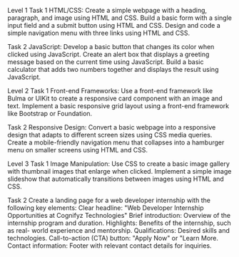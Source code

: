 Level 1
Task 1
HTML/CSS:
Create a simple webpage with a
heading, paragraph, and image using
HTML and CSS.
Build a basic form with a single input
field and a submit button using HTML
and CSS.
Design and code a simple navigation
menu with three links using HTML and
CSS.

Task 2
JavaScript:
Develop a basic button that changes
its color when clicked using
JavaScript.
Create an alert box that displays a
greeting message based on the current
time using JavaScript.
Build a basic calculator that adds two
numbers together and displays the
result using JavaScript.

Level 2
Task 1
Front-end Frameworks:
Use a front-end framework like Bulma
or UIKit to create a responsive card
component with an image and text.
Implement a basic responsive grid
layout using a front-end framework
like Bootstrap or Foundation.

Task 2
Responsive Design:
Convert a basic webpage into a
responsive design that adapts to
different screen sizes using CSS media
queries.
Create a mobile-friendly navigation
menu that collapses into a hamburger
menu on smaller screens using HTML
and CSS.

Level 3
Task 1
Image Manipulation:
Use CSS to create a basic image gallery
with thumbnail images that enlarge
when clicked.
Implement a simple image slideshow
that automatically transitions between
images using HTML and CSS.

Task 2
Create a landing page for a web developer internship
with the following key elements:
Clear headline: "Web Developer Internship
Opportunities at Cognifyz Technologies"
Brief introduction: Overview of the internship
program and duration.
Highlights: Benefits of the internship, such as real-
world experience and mentorship.
Qualifications: Desired skills and technologies.
Call-to-action (CTA) button: "Apply Now" or "Learn
More.
Contact information: Footer with relevant contact
details for inquiries.

